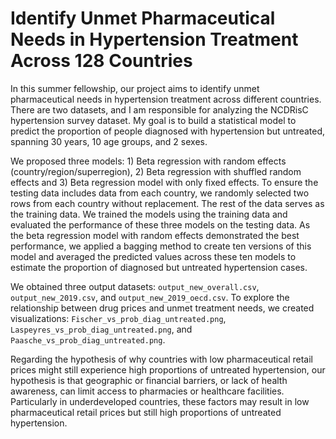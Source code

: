 # Identify Unmet Pharmaceutical Needs in Hypertension Treatment Across 128 Countries

In this summer fellowship, our project aims to identify unmet pharmaceutical needs in hypertension treatment across different countries. There are two datasets, and I am responsible for analyzing the NCDRisC hypertension survey dataset. My goal is to build a statistical model to predict the proportion of people diagnosed with hypertension but untreated, spanning 30 years, 10 age groups, and 2 sexes.

We proposed three models:  1) Beta regression with random effects (country/region/superregion), 2) Beta regression with shuffled random effects and 3) Beta regression model with only fixed effects. To ensure the testing data includes data from each country, we randomly selected two rows from each country without replacement. The rest of the data serves as the training data. We trained the models using the training data and evaluated the performance of these three models on the testing data. As the beta regression model with random effects demonstrated the best performance, we applied a bagging method to create ten versions of this model and averaged the predicted values across these ten models to estimate the proportion of diagnosed but untreated hypertension cases.

We obtained three output datasets: `output_new_overall.csv`, `output_new_2019.csv`, and `output_new_2019_oecd.csv`. To explore the relationship between drug prices and unmet treatment needs, we created visualizations: `Fischer_vs_prob_diag_untreated.png`, `Laspeyres_vs_prob_diag_untreated.png`, and `Paasche_vs_prob_diag_untreated.png`.

Regarding the hypothesis of why countries with low pharmaceutical retail prices might still experience high proportions of untreated hypertension, our hypothesis is that geographic or financial barriers, or lack of health awareness, can limit access to pharmacies or healthcare facilities. Particularly in underdeveloped countries, these factors may result in low pharmaceutical retail prices but still high proportions of untreated hypertension.
